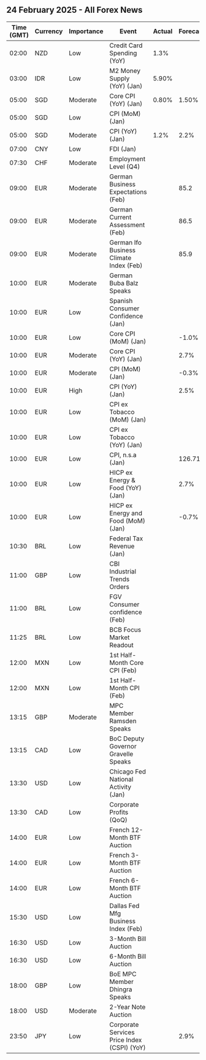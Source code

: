 ## 24 February 2025 - All Forex News

| Time (GMT) | Currency | Importance | Event | Actual | Forecast | Previous |
|------|----------|------------|-------|--------|----------|----------|
| 02:00 | NZD | Low | Credit Card Spending (YoY) | 1.3% |  | -1.3% |
| 03:00 | IDR | Low | M2 Money Supply (YoY) (Jan) | 5.90% |  | 4.40% |
| 05:00 | SGD | Moderate | Core CPI (YoY) (Jan) | 0.80% | 1.50% | 1.80% |
| 05:00 | SGD | Low | CPI (MoM) (Jan) |  |  | 0.40% |
| 05:00 | SGD | Moderate | CPI (YoY) (Jan) | 1.2% | 2.2% | 1.5% |
| 07:00 | CNY | Low | FDI (Jan) |  |  | -27.10% |
| 07:30 | CHF | Moderate | Employment Level (Q4) |  |  | 5.528M |
| 09:00 | EUR | Moderate | German Business Expectations (Feb) |  | 85.2 | 84.2 |
| 09:00 | EUR | Moderate | German Current Assessment (Feb) |  | 86.5 | 86.1 |
| 09:00 | EUR | Moderate | German Ifo Business Climate Index (Feb) |  | 85.9 | 85.1 |
| 10:00 | EUR | Moderate | German Buba Balz Speaks |  |  |  |
| 10:00 | EUR | Low | Spanish Consumer Confidence (Jan) |  |  | 85.0 |
| 10:00 | EUR | Low | Core CPI (MoM) (Jan) |  | -1.0% | 0.5% |
| 10:00 | EUR | Moderate | Core CPI (YoY) (Jan) |  | 2.7% | 2.7% |
| 10:00 | EUR | Moderate | CPI (MoM) (Jan) |  | -0.3% | 0.4% |
| 10:00 | EUR | High | CPI (YoY) (Jan) |  | 2.5% | 2.4% |
| 10:00 | EUR | Low | CPI ex Tobacco (MoM) (Jan) |  |  | 0.4% |
| 10:00 | EUR | Low | CPI ex Tobacco (YoY) (Jan) |  |  | 2.3% |
| 10:00 | EUR | Low | CPI, n.s.a (Jan) |  | 126.71 | 127.07 |
| 10:00 | EUR | Low | HICP ex Energy & Food (YoY) (Jan) |  | 2.7% | 2.7% |
| 10:00 | EUR | Low | HICP ex Energy and Food (MoM) (Jan) |  | -0.7% | 0.3% |
| 10:30 | BRL | Low | Federal Tax Revenue (Jan) |  |  | 261.30B |
| 11:00 | GBP | Low | CBI Industrial Trends Orders |  |  | -34 |
| 11:00 | BRL | Low | FGV Consumer confidence (Feb) |  |  | 86.2 |
| 11:25 | BRL | Low | BCB Focus Market Readout |  |  |  |
| 12:00 | MXN | Low | 1st Half-Month Core CPI (Feb) |  |  | 0.28% |
| 12:00 | MXN | Low | 1st Half-Month CPI (Feb) |  |  | 0.20% |
| 13:15 | GBP | Moderate | MPC Member Ramsden Speaks |  |  |  |
| 13:15 | CAD | Low | BoC Deputy Governor Gravelle Speaks |  |  |  |
| 13:30 | USD | Low | Chicago Fed National Activity (Jan) |  |  | 0.15 |
| 13:30 | CAD | Low | Corporate Profits (QoQ) |  |  | -2.5% |
| 14:00 | EUR | Low | French 12-Month BTF Auction |  |  | 2.276% |
| 14:00 | EUR | Low | French 3-Month BTF Auction |  |  | 2.452% |
| 14:00 | EUR | Low | French 6-Month BTF Auction |  |  | 2.369% |
| 15:30 | USD | Low | Dallas Fed Mfg Business Index (Feb) |  |  | 14.1 |
| 16:30 | USD | Low | 3-Month Bill Auction |  |  | 4.225% |
| 16:30 | USD | Low | 6-Month Bill Auction |  |  | 4.220% |
| 18:00 | GBP | Low | BoE MPC Member Dhingra Speaks |  |  |  |
| 18:00 | USD | Moderate | 2-Year Note Auction |  |  | 4.211% |
| 23:50 | JPY | Low | Corporate Services Price Index (CSPI) (YoY) |  | 2.9% | 2.9% |
